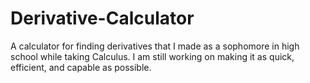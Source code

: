 # Derivative-Calculator
A calculator for finding derivatives that I made as a sophomore in high school while taking Calculus. I am still working on making it as quick, efficient, and capable as possible.
